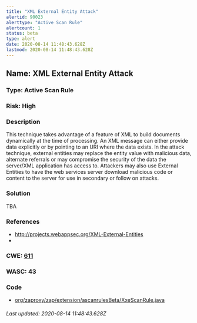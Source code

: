 ```yaml
---
title: "XML External Entity Attack"
alertid: 90023
alerttype: "Active Scan Rule"
alertcount: 1
status: beta
type: alert
date: 2020-08-14 11:48:43.628Z
lastmod: 2020-08-14 11:48:43.628Z
---
```

## Name: XML External Entity Attack

### Type: Active Scan Rule

### Risk: High

### Description

This technique takes advantage of a feature of XML to build documents dynamically at the time of processing. An XML message can either provide data explicitly or by pointing to an URI where the data exists. In the attack technique, external entities may replace the entity value with malicious data, alternate referrals or may compromise the security of the data the server/XML application has access to.
	Attackers may also use External Entities to have the web services server download malicious code or content to the server for use in secondary or follow on attacks.

### Solution

TBA

### References

* http://projects.webappsec.org/XML-External-Entities
* 

### CWE: [611](https://cwe.mitre.org/data/definitions/611.html)

### WASC:  43

### Code

 * [org/zaproxy/zap/extension/ascanrulesBeta/XxeScanRule.java](https://github.com/zaproxy/zap-extensions/blob/master/addOns/ascanrulesBeta/src/main/java/org/zaproxy/zap/extension/ascanrulesBeta/XxeScanRule.java)

###### Last updated: 2020-08-14 11:48:43.628Z
